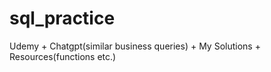 # sql_practice
Udemy + Chatgpt(similar business queries) + My Solutions + Resources(functions etc.)
